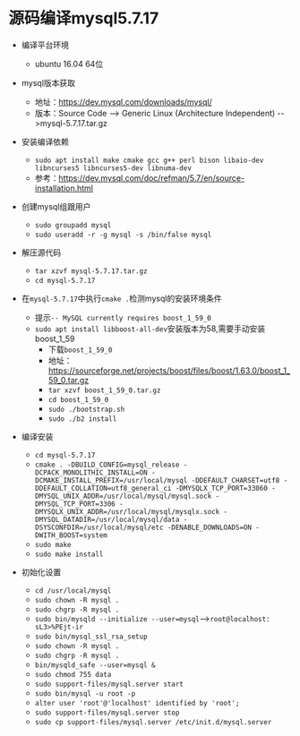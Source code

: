 # 源码编译mysql5.7.17

- 编译平台环境
    - ubuntu 16.04 64位

- mysql版本获取
    - 地址：https://dev.mysql.com/downloads/mysql/
    - 版本：Source Code --> Generic Linux (Architecture Independent) -->mysql-5.7.17.tar.gz

- 安装编译依赖
    - `sudo apt install make cmake gcc g++ perl bison libaio-dev libncurses5 libncurses5-dev libnuma-dev`
    - 参考：https://dev.mysql.com/doc/refman/5.7/en/source-installation.html

- 创建mysql组跟用户
    - `sudo groupadd mysql`
    - `sudo useradd -r -g mysql -s /bin/false mysql`

- 解压源代码
    - `tar xzvf mysql-5.7.17.tar.gz`
    - `cd mysql-5.7.17`

- 在`mysql-5.7.17`中执行`cmake .`检测mysql的安装环境条件
    - 提示`-- MySQL currently requires boost_1_59_0`
    - `sudo apt install libboost-all-dev`安装版本为58,需要手动安装boost_1_59
        - 下载`boost_1_59_0`
        - 地址：https://sourceforge.net/projects/boost/files/boost/1.63.0/boost_1_59_0.tar.gz
        - `tar xzvf boost_1_59_0.tar.gz`
        - `cd boost_1_59_0`
        - `sudo ./bootstrap.sh`
        - `sudo ./b2 install`

- 编译安装
    - `cd mysql-5.7.17`
    - `cmake . -DBUILD_CONFIG=mysql_release -DCPACK_MONOLITHIC_INSTALL=ON -DCMAKE_INSTALL_PREFIX=/usr/local/mysql -DDEFAULT_CHARSET=utf8 -DDEFAULT_COLLATION=utf8_general_ci -DMYSQLX_TCP_PORT=33060 -DMYSQL_UNIX_ADDR=/usr/local/mysql/mysql.sock -DMYSQL_TCP_PORT=3306 -DMYSQLX_UNIX_ADDR=/usr/local/mysql/mysqlx.sock -DMYSQL_DATADIR=/usr/local/mysql/data -DSYSCONFDIR=/usr/local/mysql/etc -DENABLE_DOWNLOADS=ON -DWITH_BOOST=system`
    - `sudo make`
    - `sudo make install`

- 初始化设置
    - `cd /usr/local/mysql`
    - `sudo chown -R mysql .`
    - `sudo chgrp -R mysql .`
    - `sudo bin/mysqld --initialize --user=mysql`——>`root@localhost: sL3>%PEjt-ir`
    - `sudo bin/mysql_ssl_rsa_setup`
    - `sudo chown -R mysql .`
    - `sudo chgrp -R mysql .`
    - `bin/mysqld_safe --user=mysql &`
    - `sudo chmod 755 data`
    - `sudo support-files/mysql.server start`
    - `sudo bin/mysql -u root -p`
    - `alter user 'root'@'localhost' identified by 'root';`
    - `sudo support-files/mysql.server stop`
    - `sudo cp support-files/mysql.server /etc/init.d/mysql.server`
